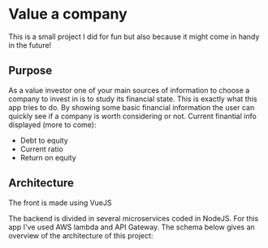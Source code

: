 # Value a company

This is a small project I did for fun but also because it might come in handy in the future!

## Purpose

As a value investor one of your main sources of information to choose a company to invest in is to study its financial state.
This is exactly what this app tries to do. By showing some basic financial information the user can quickly see if a company is worth considering or not.
Current finantial info displayed (more to come):
- Debt to equity
- Current ratio
- Return on equity

## Architecture

The front is made using VueJS

The backend is divided in several microservices coded in NodeJS. For this app I've used AWS lambda and API Gateway. The schema below gives an overview of the architecture of this project:


